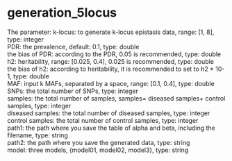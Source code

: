 # generation_5locus


The parameter: 
k-locus: to generate k-locus epistasis data, range: [1, 8], type: integer  
PDR: the prevalence, default: 0.1, type: double  
the bias of PDR: according to the PDR, 0.05 is recommended, type: double  
h2: heritability, range: [0.025, 0.4], 0.025 is recommended, type: double  
the bias of h2: according to heritability, it is recommended to set to h2 * 10-1, type: double  
MAF: input k MAFs, separated by a space, range: [0.1, 0.4], type: double  
SNPs: the total number of SNPs, type: integer  
samples: the total number of samples, samples= diseased samples+ control samples, type: integer  
diseased samples: the total number of diseased samples, type: integer  
control samples: the total number of control samples, type: integer  
path1: the path where you save the table of alpha and beta, including the filename, type: string  
path2: the path where you save the generated data, type: string  
model: three models, {model01, model02, model3}, type: string  
